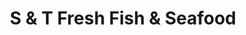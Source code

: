---
title: "S & T Fresh Fish & Seafood"
url: /detroit/s-und-t-fresh-fish-und-seafood/
shop: Fisch
---